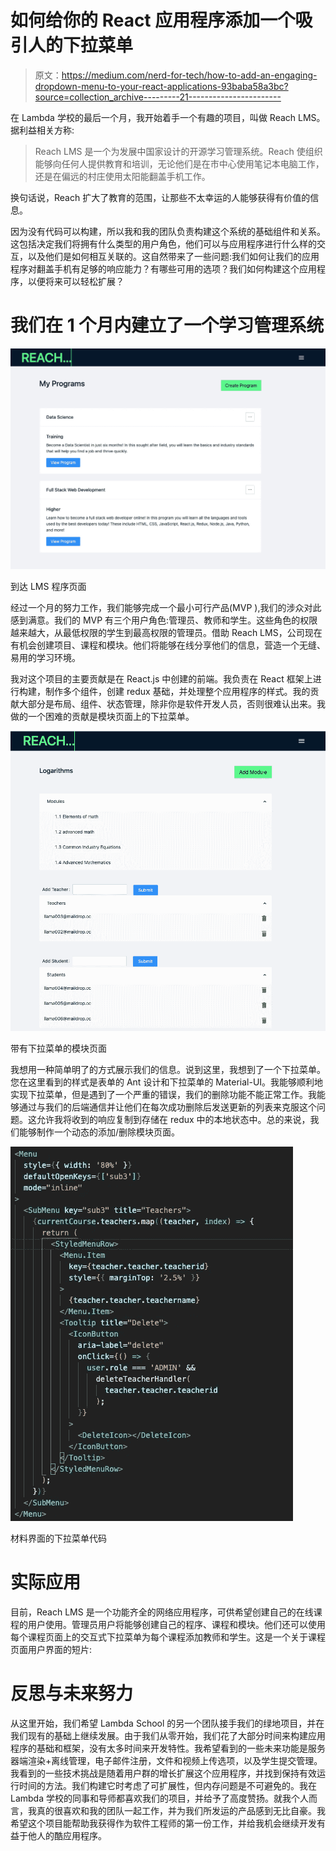 # 如何给你的 React 应用程序添加一个吸引人的下拉菜单

> 原文：<https://medium.com/nerd-for-tech/how-to-add-an-engaging-dropdown-menu-to-your-react-applications-93baba58a3bc?source=collection_archive---------21----------------------->

在 Lambda 学校的最后一个月，我开始着手一个有趣的项目，叫做 Reach LMS。据利益相关方称:

> Reach LMS 是一个为发展中国家设计的开源学习管理系统。Reach 使组织能够向任何人提供教育和培训，无论他们是在市中心使用笔记本电脑工作，还是在偏远的村庄使用太阳能翻盖手机工作。

换句话说，Reach 扩大了教育的范围，让那些不太幸运的人能够获得有价值的信息。

因为没有代码可以构建，所以我和我的团队负责构建这个系统的基础组件和关系。这包括决定我们将拥有什么类型的用户角色，他们可以与应用程序进行什么样的交互，以及他们是如何相互关联的。这自然带来了一些问题:我们如何让我们的应用程序对翻盖手机有足够的响应能力？有哪些可用的选项？我们如何构建这个应用程序，以便将来可以轻松扩展？

# 我们在 1 个月内建立了一个学习管理系统

![](img/126f3a6bb96b6044b4f2ef099521d90c.png)

到达 LMS 程序页面

经过一个月的努力工作，我们能够完成一个最小可行产品(MVP ),我们的涉众对此感到满意。我们的 MVP 有三个用户角色:管理员、教师和学生。这些角色的权限越来越大，从最低权限的学生到最高权限的管理员。借助 Reach LMS，公司现在有机会创建项目、课程和模块。他们将能够在线分享他们的信息，营造一个无缝、易用的学习环境。

我对这个项目的主要贡献是在 React.js 中创建的前端。我负责在 React 框架上进行构建，制作多个组件，创建 redux 基础，并处理整个应用程序的样式。我的贡献大部分是布局、组件、状态管理，除非你是软件开发人员，否则很难认出来。我做的一个困难的贡献是模块页面上的下拉菜单。

![](img/3d22cfa09a3d26be9def5bed9821f43e.png)

带有下拉菜单的模块页面

我想用一种简单明了的方式展示我们的信息。说到这里，我想到了一个下拉菜单。您在这里看到的样式是表单的 Ant 设计和下拉菜单的 Material-UI。我能够顺利地实现下拉菜单，但是遇到了一个严重的错误，我们的删除功能不能正常工作。我能够通过与我们的后端通信并让他们在每次成功删除后发送更新的列表来克服这个问题。这允许我将收到的响应复制到存储在 redux 中的本地状态中。总的来说，我们能够制作一个动态的添加/删除模块页面。

![](img/c72a6e118d1582fe35f3531b5a97ee2e.png)

材料界面的下拉菜单代码

# 实际应用

目前，Reach LMS 是一个功能齐全的网络应用程序，可供希望创建自己的在线课程的用户使用。管理员用户将能够创建自己的程序、课程和模块。他们还可以使用每个课程页面上的交互式下拉菜单为每个课程添加教师和学生。这是一个关于课程页面用户界面的短片:

# 反思与未来努力

从这里开始，我们希望 Lambda School 的另一个团队接手我们的绿地项目，并在我们现有的基础上继续发展。由于我们从零开始，我们花了大部分时间来构建应用程序的基础和框架，没有太多时间来开发特性。我希望看到的一些未来功能是服务器端渲染+离线管理，电子邮件注册，文件和视频上传选项，以及学生提交管理。我看到的一些技术挑战是随着用户群的增长扩展这个应用程序，并找到保持有效运行时间的方法。我们构建它时考虑了可扩展性，但内存问题是不可避免的。我在 Lambda 学校的同事和导师都喜欢我们的项目，并给予了高度赞扬。就我个人而言，我真的很喜欢和我的团队一起工作，并为我们所发运的产品感到无比自豪。我希望这个项目能帮助我获得作为软件工程师的第一份工作，并给我机会继续开发有益于他人的酷应用程序。